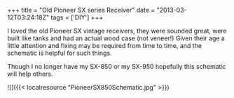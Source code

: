 +++
title = "Old Pioneer SX series Receiver"
date = "2013-03-12T03:24:18Z"
tags = ['DIY']
+++

I loved the old Pioneer SX vintage receivers, they were sounded great, were
built like tanks and had an actual wood case (not veneer!) Given their age a
little attention and fixing may be required from time to time, and the
schematic is helpful for such things.

Though I no longer have my SX-850 or my SX-950 hopefully this schematic will
help others.

![]({{< localresource "PioneerSX850Schematic.jpg" >}})

